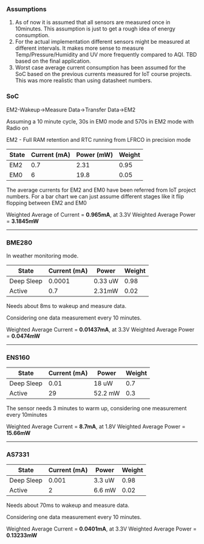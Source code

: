 ### Assumptions
1) As of now it is assumed that all sensors are measured once in 10minutes. This assumption is just to get a rough idea of energy consumption.
2) For the actual implementation different sensors might be measured at different intervals. It makes more sense to measure Temp/Pressure/Humidity and UV more frequently compared to AQI. TBD based on the final application.
3) Worst case average current consumption has been assumed for the SoC based on the previous currents measured for IoT course projects. This was more realistic than using datasheet numbers.

### **SoC**

EM2-Wakeup->Measure Data->Transfer Data->EM2

Assuming a 10 minute cycle, 30s in EM0 mode and 570s in EM2 mode with Radio on


EM2 - Full RAM retention and RTC running from LFRCO in precision
mode

| State         | Current (mA) | Power (mW) | Weight | 
|-------------------|--------|------|-------------|
| EM2  | 0.7 | 2.31 | 0.95 | 
| EM0  | 6 | 19.8 | 0.05 | 

The average currents for EM2 and EM0 have been referred from IoT project numbers. For a bar chart we can just assume different stages like it flip flopping between EM2 and EM0

Weighted Average of Current = **0.965mA**, at 3.3V
Weighted Average Power = **3.1845mW**

---
### BME280
In weather monitoring mode.

| State         | Current (mA) | Power |Weight |
|-------------------|-------|-------| ------------|
| Deep Sleep  |   0.0001 | 0.33 uW | 0.98  |
| Active           | 0.7  |  2.31mW  |  0.02  |

Needs about 8ms to wakeup and measure data.

Considering one data measurement every 10 minutes. 

Weighted Average Current = **0.01437mA**, at 3.3V
Weighted Average Power = **0.0474mW**

---
### ENS160
| State         | Current (mA) | Power |Weight |
|-------------------|-------|-------| ------------|
| Deep Sleep  |   0.01  | 18 uW | 0.7  |
| Active           | 29  | 52.2 mW | 0.3  |

The sensor needs 3 minutes to warm up, considering one measurement every 10minutes

Weighted Average Current = **8.7mA**, at 1.8V
Weighted Average Power = **15.66mW**

---
### AS7331

| State         | Current (mA) | Power | Weight |
|-------------------|-------|-------| ------------|
| Deep Sleep  |   0.001  | 3.3 uW |0.98  |
| Active           | 2  | 6.6 mW | 0.02  |

Needs about 70ms to wakeup and measure data.

Considering one data measurement every 10 minutes. 

Weighted Average Current = **0.0401mA**, at 3.3V
Weighted Average Power = **0.13233mW**

